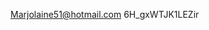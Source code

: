 Marjolaine51@hotmail.com
6H_gxWTJK1LEZir

<!-- used this md file for validating where the code is working curectly or not
like node is working correctly with mysql or not -->
